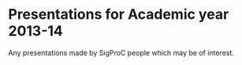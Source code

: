 # Presentations for Academic year 2013-14

Any presentations made by SigProC people which may be of interest.
